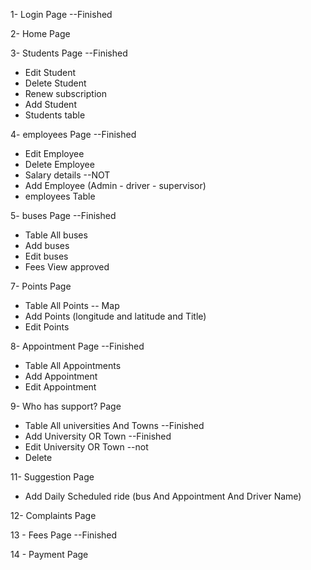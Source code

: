 
1- Login Page                                                            --Finished

2- Home Page

3- Students Page                                                          --Finished
- Edit Student
- Delete Student
- Renew subscription
- Add Student
- Students table

4- employees Page                                                          --Finished
- Edit Employee
- Delete Employee
- Salary details                   --NOT
- Add Employee (Admin - driver - supervisor)
- employees Table



5- buses Page                                                               --Finished
- Table All buses
- Add buses
- Edit buses
- Fees View approved

7- Points Page
- Table All Points -- Map
- Add Points (longitude and latitude and Title)
- Edit Points

8- Appointment Page                                                     --Finished
- Table All Appointments
- Add Appointment
- Edit Appointment

9- Who has support? Page
- Table All universities And Towns       --Finished
- Add University OR Town       --Finished
- Edit University OR Town      --not
- Delete

11- Suggestion Page
- Add Daily Scheduled ride  (bus And Appointment And Driver Name)

12- Complaints Page

13 - Fees Page                                                             --Finished

14 - Payment Page




